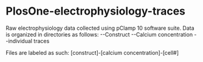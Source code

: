 # PlosOne-electrophysiology-traces

Raw electrophysiology data collected using pClamp 10 software suite. Data is organized in directories as follows:
    --Construct
        --Calcium concentration
            --individual traces
            
Files are labeled as such: [construct]-[calcium concentration]-[cell#]
     
